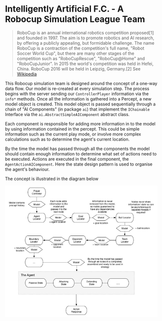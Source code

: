 # Intelligently Artificial F.C. - A Robocup Simulation League Team

> RoboCup is an annual international robotics competition proposed[1] and founded in 1997. The aim is to promote robotics and AI research, by offering a publicly appealing, but formidable challenge. The name RoboCup is a contraction of the competition's full name, "Robot Soccer World Cup", but there are many other stages of the competition such as "RoboCupRescue", "RoboCup@Home" and "RoboCupJunior". In 2015 the world's competition was held in Hefei, China. RoboCup 2016 will be held in Leipzig, Germany.[2]
> See [Wikipedia](https://en.wikipedia.org/wiki/RoboCup)

This Robocup simulation team is designed around the concept of a one-way data flow. Our model is re-created at every simulation step. The process begins with the server sending our ```ControllerPlayer``` information via the ```info*``` methods. Once all the information is gathered into a Percept, a new model object is created. This model object is passed sequentially through a chain of "AI Components" (in package ```ai```) that implement the ```IChainable``` Interface via the ```ai.AbstractSimpleAIComponent``` abstract class.

Each component is responsible for adding more information in to the model by using information contained in the percept. This could be simple information such as the current play mode, or involve more complex calculations such as to determine the agent's current location.

By the time the model has passed through all the components the model should contain enough information to determine what set of actions need to be executed. Actions are executed in the final component, the ```AgentActionAIComponent```. Here the state design pattern is used to organise the agent's behaviour.

The concept is illustrated in the diagram below

![AI Model Diagram](/docs/doc-files/arch_functional.jpg)